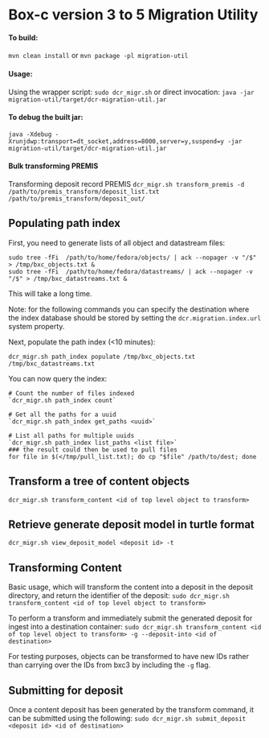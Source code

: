 # Box-c version 3 to 5 Migration Utility
#### To build:
`mvn clean install`
or
`mvn package -pl migration-util`

#### Usage:
Using the wrapper script:
`sudo dcr_migr.sh`
or direct invocation:
`java -jar migration-util/target/dcr-migration-util.jar`

#### To debug the built jar:
`java -Xdebug -Xrunjdwp:transport=dt_socket,address=8000,server=y,suspend=y -jar migration-util/target/dcr-migration-util.jar`

#### Bulk transforming PREMIS
Transforming deposit record PREMIS
`dcr_migr.sh transform_premis -d /path/to/premis_transform/deposit_list.txt /path/to/premis_transform/deposit_out/`

## Populating path index
First, you need to generate lists of all object and datastream files:
```
sudo tree -fFi  /path/to/home/fedora/objects/ | ack --nopager -v "/$" > /tmp/bxc_objects.txt &
sudo tree -fFi  /path/to/home/fedora/datastreams/ | ack --nopager -v "/$" > /tmp/bxc_datastreams.txt &
```
This will take a long time.

Note: for the following commands you can specify the destination where the index database should be stored by setting the `dcr.migration.index.url` system property.

Next, populate the path index (<10 minutes):
```
dcr_migr.sh path_index populate /tmp/bxc_objects.txt /tmp/bxc_datastreams.txt
```

You can now query the index:
```
# Count the number of files indexed
`dcr_migr.sh path_index count`

# Get all the paths for a uuid
`dcr_migr.sh path_index get_paths <uuid>`
	
# List all paths for multiple uuids
`dcr_migr.sh path_index list_paths <list file>`
### the result could then be used to pull files
for file in $(</tmp/pull_list.txt); do cp "$file" /path/to/dest; done
```

## Transform a tree of content objects
```
dcr_migr.sh transform_content <id of top level object to transform>
```

## Retrieve generate deposit model in turtle format
`dcr_migr.sh view_deposit_model <deposit id> -t`
  
## Transforming Content
Basic usage, which will transform the content into a deposit in the deposit directory, and return the identifier of the deposit:
`sudo dcr_migr.sh transform_content <id of top level object to transform>`

To perform a transform and immediately submit the generated deposit for ingest into a destination container:
`sudo dcr_migr.sh transform_content <id of top level object to transform> -g --deposit-into <id of destination>`

For testing purposes, objects can be transformed to have new IDs rather than carrying over the IDs from bxc3 by including the `-g` flag.

## Submitting for deposit
Once a content deposit has been generated by the transform command, it can be submitted using the following:
`sudo dcr_migr.sh submit_deposit <deposit id> <id of destination>`